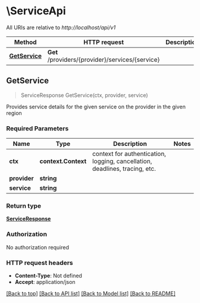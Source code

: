 # \ServiceApi

All URIs are relative to *http://localhost/api/v1*

Method | HTTP request | Description
------------- | ------------- | -------------
[**GetService**](ServiceApi.md#GetService) | **Get** /providers/{provider}/services/{service} | 



## GetService

> ServiceResponse GetService(ctx, provider, service)



Provides service details for the given service on the provider in the given region

### Required Parameters


Name | Type | Description  | Notes
------------- | ------------- | ------------- | -------------
**ctx** | **context.Context** | context for authentication, logging, cancellation, deadlines, tracing, etc.
**provider** | **string**|  | 
**service** | **string**|  | 

### Return type

[**ServiceResponse**](ServiceResponse.md)

### Authorization

No authorization required

### HTTP request headers

- **Content-Type**: Not defined
- **Accept**: application/json

[[Back to top]](#) [[Back to API list]](../README.md#documentation-for-api-endpoints)
[[Back to Model list]](../README.md#documentation-for-models)
[[Back to README]](../README.md)


